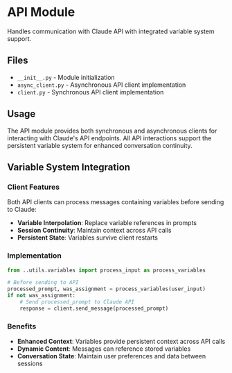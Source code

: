 # API Module

Handles communication with Claude API with integrated variable system support.

## Files

- `__init__.py` - Module initialization
- `async_client.py` - Asynchronous API client implementation
- `client.py` - Synchronous API client implementation

## Usage

The API module provides both synchronous and asynchronous clients for interacting with Claude's API endpoints. All API interactions support the persistent variable system for enhanced conversation continuity.

## Variable System Integration

### Client Features
Both API clients can process messages containing variables before sending to Claude:
- **Variable Interpolation**: Replace variable references in prompts
- **Session Continuity**: Maintain context across API calls
- **Persistent State**: Variables survive client restarts

### Implementation
```python
from ..utils.variables import process_input as process_variables

# Before sending to API
processed_prompt, was_assignment = process_variables(user_input)
if not was_assignment:
    # Send processed_prompt to Claude API
    response = client.send_message(processed_prompt)
```

### Benefits
- **Enhanced Context**: Variables provide persistent context across API calls
- **Dynamic Content**: Messages can reference stored variables
- **Conversation State**: Maintain user preferences and data between sessions